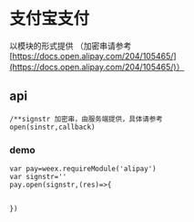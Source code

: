 # 支付宝支付

以模块的形式提供  （加密串请参考[https://docs.open.alipay.com/204/105465/](https://docs.open.alipay.com/204/105465/)）

## api

```
/**signstr 加密串，由服务端提供，具体请参考
open(sinstr,callback)
```

### demo

```
var pay=weex.requireModule('alipay')
var signstr=''
pay.open(signstr,(res)=>{


})
```



